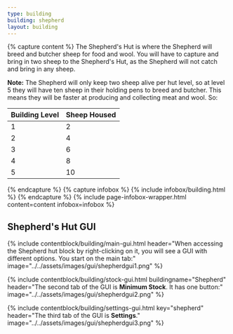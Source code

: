 ```yaml
---
type: building
building: shepherd
layout: building
---
```

{% capture content %}
The Shepherd's Hut is where the Shepherd will breed and butcher sheep for food and wool. You will have to capture and bring in two sheep to the Shepherd's Hut, as the Shepherd will not catch and bring in any sheep.

**Note:** The Shepherd will only keep two sheep alive per hut level, so at level 5 they will have ten sheep in their holding pens to breed and butcher. This means they will be faster at producing and collecting meat and wool. So:


| Building Level | Sheep Housed |
| -------------- | ------------ |
| 1              | 2            |
| 2              | 4            |
| 3              | 6            |
| 4              | 8            |
| 5              | 10           |
{% endcapture %}
{% capture infobox %}
{% include infobox/building.html %}
{% endcapture %}
{% include page-infobox-wrapper.html content=content infobox=infobox %}

## Shepherd's Hut GUI

{% include contentblock/building/main-gui.html header="When accessing the Shepherd hut block by right-clicking on it, you will see a GUI with different options. You start on the main tab:" image="../../assets/images/gui/shepherdgui1.png" %}

{% include contentblock/building/stock-gui.html buildingname="Shepherd" header="The second tab of the GUI is <strong>Minimum Stock</strong>. It has one button:" image="../../assets/images/gui/shepherdgui2.png" %}

{% include contentblock/building/settings-gui.html key="shepherd" header="The third tab of the GUI is <strong>Settings</strong>." image="../../assets/images/gui/shepherdgui3.png" %}